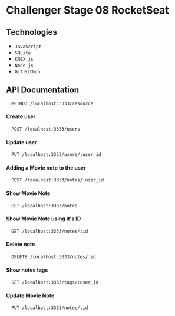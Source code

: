 # Challenger Stage 08 RocketSeat

## Technologies

- `JavaScript`
- `SQLite`
- `KNEX.js`
- `Node.js`
- `Git` `Github`

## API Documentation

```http
  METHOD /localhost:3333/resource
```

#### Create user

```http
  POST /localhost:3333/users
```

#### Update user

```http
  PUT /localhost:3333/users/:user_id
```

#### Adding a Movie note to the user

```http
  POST /localhost:3333/notes/:user_id
```

#### Show Movie Note

```http
  GET /localhost:3333/notes
```

#### Show Movie Note using it's ID

```http
  GET /localhost:3333/notes/:id
```

#### Delete note

```http
  DELETE /localhost:3333/notes/:id
```

#### Show notes tags

```http
  GET /localhost:3333/tags/:user_id
```

#### Update Movie Note

```http
  PUT /localhost:3333/notes/:id
```
